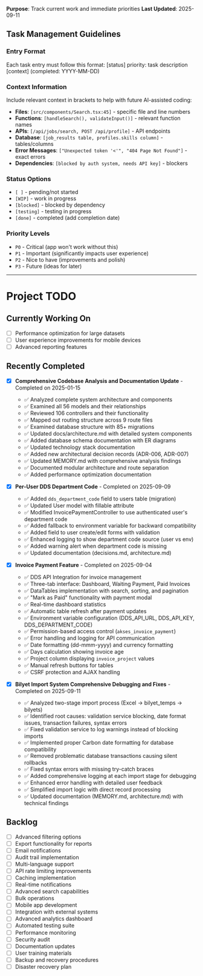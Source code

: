 **Purpose**: Track current work and immediate priorities
**Last Updated**: 2025-09-11

## Task Management Guidelines

### Entry Format

Each task entry must follow this format:
[status] priority: task description [context] (completed: YYYY-MM-DD)

### Context Information

Include relevant context in brackets to help with future AI-assisted coding:

-   **Files**: `[src/components/Search.tsx:45]` - specific file and line numbers
-   **Functions**: `[handleSearch(), validateInput()]` - relevant function names
-   **APIs**: `[/api/jobs/search, POST /api/profile]` - API endpoints
-   **Database**: `[job_results table, profiles.skills column]` - tables/columns
-   **Error Messages**: `["Unexpected token '<'", "404 Page Not Found"]` - exact errors
-   **Dependencies**: `[blocked by auth system, needs API key]` - blockers

### Status Options

-   `[ ]` - pending/not started
-   `[WIP]` - work in progress
-   `[blocked]` - blocked by dependency
-   `[testing]` - testing in progress
-   `[done]` - completed (add completion date)

### Priority Levels

-   `P0` - Critical (app won't work without this)
-   `P1` - Important (significantly impacts user experience)
-   `P2` - Nice to have (improvements and polish)
-   `P3` - Future (ideas for later)

---

# Project TODO

## Currently Working On

-   [ ] Performance optimization for large datasets
-   [ ] User experience improvements for mobile devices
-   [ ] Advanced reporting features

## Recently Completed

-   [x] **Comprehensive Codebase Analysis and Documentation Update** - Completed on 2025-01-15

    -   ✅ Analyzed complete system architecture and components
    -   ✅ Examined all 56 models and their relationships
    -   ✅ Reviewed 106 controllers and their functionality
    -   ✅ Mapped out routing structure across 9 route files
    -   ✅ Examined database structure with 85+ migrations
    -   ✅ Updated docs/architecture.md with detailed system components
    -   ✅ Added database schema documentation with ER diagrams
    -   ✅ Updated technology stack documentation
    -   ✅ Added new architectural decision records (ADR-006, ADR-007)
    -   ✅ Updated MEMORY.md with comprehensive analysis findings
    -   ✅ Documented modular architecture and route separation
    -   ✅ Added performance optimization documentation

-   [x] **Per-User DDS Department Code** - Completed on 2025-09-09

    -   ✅ Added `dds_department_code` field to users table (migration)
    -   ✅ Updated User model with fillable attribute
    -   ✅ Modified InvoicePaymentController to use authenticated user's department code
    -   ✅ Added fallback to environment variable for backward compatibility
    -   ✅ Added field to user create/edit forms with validation
    -   ✅ Enhanced logging to show department code source (user vs env)
    -   ✅ Added warning alert when department code is missing
    -   ✅ Updated documentation (decisions.md, architecture.md)

-   [x] **Invoice Payment Feature** - Completed on 2025-09-04

    -   ✅ DDS API Integration for invoice management
    -   ✅ Three-tab interface: Dashboard, Waiting Payment, Paid Invoices
    -   ✅ DataTables implementation with search, sorting, and pagination
    -   ✅ "Mark as Paid" functionality with payment modal
    -   ✅ Real-time dashboard statistics
    -   ✅ Automatic table refresh after payment updates
    -   ✅ Environment variable configuration (DDS_API_URL, DDS_API_KEY, DDS_DEPARTMENT_CODE)
    -   ✅ Permission-based access control (`akses_invoice_payment`)
    -   ✅ Error handling and logging for API communication
    -   ✅ Date formatting (dd-mmm-yyyy) and currency formatting
    -   ✅ Days calculation showing invoice age
    -   ✅ Project column displaying `invoice_project` values
    -   ✅ Manual refresh buttons for tables
    -   ✅ CSRF protection and AJAX handling

-   [x] **Bilyet Import System Comprehensive Debugging and Fixes** - Completed on 2025-09-11

    -   ✅ Analyzed two-stage import process (Excel → bilyet_temps → bilyets)
    -   ✅ Identified root causes: validation service blocking, date format issues, transaction failures, syntax errors
    -   ✅ Fixed validation service to log warnings instead of blocking imports
    -   ✅ Implemented proper Carbon date formatting for database compatibility
    -   ✅ Removed problematic database transactions causing silent rollbacks
    -   ✅ Fixed syntax errors with missing try-catch braces
    -   ✅ Added comprehensive logging at each import stage for debugging
    -   ✅ Enhanced error handling with detailed user feedback
    -   ✅ Simplified import logic with direct record processing
    -   ✅ Updated documentation (MEMORY.md, architecture.md) with technical findings

## Backlog

-   [ ] Advanced filtering options
-   [ ] Export functionality for reports
-   [ ] Email notifications
-   [ ] Audit trail implementation
-   [ ] Multi-language support
-   [ ] API rate limiting improvements
-   [ ] Caching implementation
-   [ ] Real-time notifications
-   [ ] Advanced search capabilities
-   [ ] Bulk operations
-   [ ] Mobile app development
-   [ ] Integration with external systems
-   [ ] Advanced analytics dashboard
-   [ ] Automated testing suite
-   [ ] Performance monitoring
-   [ ] Security audit
-   [ ] Documentation updates
-   [ ] User training materials
-   [ ] Backup and recovery procedures
-   [ ] Disaster recovery plan
